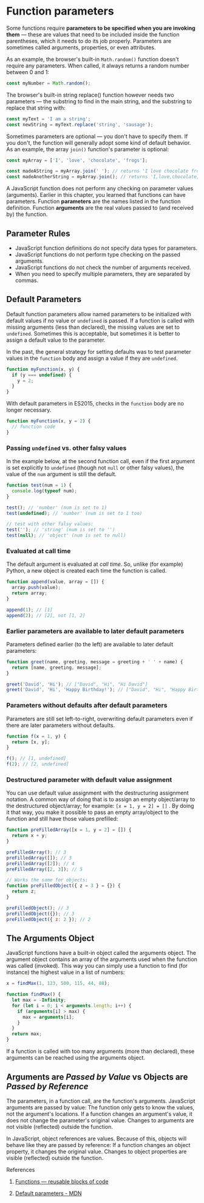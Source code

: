 # Function parameters

Some functions require **parameters to be specified when you are invoking them** — these are values that need to be included inside the function parentheses, which it needs to do its job properly. Parameters are sometimes called arguments, properties, or even attributes.

As an example, the browser's built-in `Math.random()` function doesn't require any parameters. When called, it always returns a random number between 0 and 1:

```js
const myNumber = Math.random();
```

The browser's built-in string replace() function however needs two parameters — the substring to find in the main string, and the substring to replace that string with:

```js
const myText = 'I am a string';
const newString = myText.replace('string', 'sausage');
```

Sometimes parameters are optional — you don't have to specify them. If you don't, the function will generally adopt some kind of default behavior. As an example, the array `join()` function's parameter is optional:

```js
const myArray = ['I', 'love', 'chocolate', 'frogs'];

const madeAString = myArray.join(' '); // returns 'I love chocolate frogs'
const madeAnotherString = myArray.join(); // returns 'I,love,chocolate,frogs'
```

A JavaScript function does not perform any checking on parameter values (arguments). Earlier in this chapter, you learned that functions can have parameters. Function **parameters** are the names listed in the function definition. Function **arguments** are the real values passed to (and received by) the function.

## Parameter Rules

- JavaScript function definitions do not specify data types for parameters.
- JavaScript functions do not perform type checking on the passed arguments.
- JavaScript functions do not check the number of arguments received.
- When you need to specify multiple parameters, they are separated by commas.

## Default Parameters

Default function parameters allow named parameters to be initialized with default values if no value or `undefined` is passed. If a function is called with missing arguments (less than declared), the missing values are set to `undefined`. Sometimes this is acceptable, but sometimes it is better to assign a default value to the parameter.

In the past, the general strategy for setting defaults was to test parameter values in the `function` body and assign a value if they are `undefined`.

```js
function myFunction(x, y) {
  if (y === undefined) {
    y = 2;
  }
}
```

With default parameters in ES2015, checks in the `function` body are no longer necessary.

```js
function myFunction(x, y = 2) {
  // function code
}
```

### Passing `undefined` vs. other falsy values

In the example below, at the second function call, even if the first argument is set explicitly to `undefined` (though not `null` or other falsy values), the value of the `num` argument is still the default.

```js
function test(num = 1) {
  console.log(typeof num);
}

test(); // 'number' (num is set to 1)
test(undefined); // 'number' (num is set to 1 too)

// test with other falsy values:
test(''); // 'string' (num is set to '')
test(null); // 'object' (num is set to null)
```

### Evaluated at call time

The default argument is evaluated at _call time_. So, unlike (for example) Python, a new object is created each time the function is called.

```js
function append(value, array = []) {
  array.push(value);
  return array;
}

append(1); // [1]
append(2); // [2], not [1, 2]
```

### Earlier parameters are available to later default parameters

Parameters defined earlier (to the left) are available to later default parameters:

```js
function greet(name, greeting, message = greeting + ' ' + name) {
  return [name, greeting, message];
}

greet('David', 'Hi'); // ["David", "Hi", "Hi David"]
greet('David', 'Hi', 'Happy Birthday!'); // ["David", "Hi", "Happy Birthday!"]
```

### Parameters without defaults after default parameters

Parameters are still set left-to-right, overwriting default parameters even if there are later parameters without defaults.

```js
function f(x = 1, y) {
  return [x, y];
}

f(); // [1, undefined]
f(2); // [2, undefined]
```

### Destructured parameter with default value assignment

You can use default value assignment with the destructuring assignment notation. A common way of doing that is to assign an empty object/array to the destructured object/array; for example: `[x = 1, y = 2] = []` . By doing it that way, you make it possible to pass an empty array/object to the function and still have those values prefilled:

```js
function preFilledArray([x = 1, y = 2] = []) {
  return x + y;
}

preFilledArray(); // 3
preFilledArray([]); // 3
preFilledArray([2]); // 4
preFilledArray([2, 3]); // 5

// Works the same for objects:
function preFilledObject({ z = 3 } = {}) {
  return z;
}

preFilledObject(); // 3
preFilledObject({}); // 3
preFilledObject({ z: 2 }); // 2
```

## The Arguments Object

JavaScript functions have a built-in object called the arguments object. The argument object contains an array of the arguments used when the function was called (invoked). This way you can simply use a function to find (for instance) the highest value in a list of numbers:

```js
x = findMax(1, 123, 500, 115, 44, 88);

function findMax() {
  let max = -Infinity;
  for (let i = 0; i < arguments.length; i++) {
    if (arguments[i] > max) {
      max = arguments[i];
    }
  }
  return max;
}
```

If a function is called with too many arguments (more than declared), these arguments can be reached using the arguments object.

## Arguments are _Passed by Value_ vs Objects are _Passed by Reference_

The parameters, in a function call, are the function's arguments. JavaScript arguments are passed by value: The function only gets to know the values, not the argument's locations. If a function changes an argument's value, it does not change the parameter's original value. Changes to arguments are not visible (reflected) outside the function.

In JavaScript, object references are values. Because of this, objects will behave like they are passed by reference: If a function changes an object property, it changes the original value. Changes to object properties are visible (reflected) outside the function.

References

1. [Functions — reusable blocks of code](https://developer.mozilla.org/en-US/docs/Learn/JavaScript/Building_blocks/Functions)

2. [Default parameters - MDN](https://developer.mozilla.org/en-US/docs/Web/JavaScript/Reference/Functions/Default_parameters)
